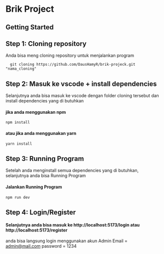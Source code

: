 # Brik Project
## Getting Started
## Step 1: Cloning repository
Anda bisa meng cloning repository untuk menjalankan program

```
  git cloning https://github.com/DausHamyR/brik-projeck.git "nama_cloning"
```

## Step 2: Masuk ke vscode + install dependencies
Selanjutnya anda bisa masuk ke vscode dengan folder cloning tersebut dan install dependencies yang di butuhkan

#### jika anda menggunakan npm
```
npm install
```
#### atau jika anda menggunakan yarn
``` 
yarn install
```

## Step 3: Running Program
Setelah anda menginstall semua dependencies yang di butuhkan, selanjutnya anda bisa Running Program 
#### Jalankan Running Program
```
npm run dev
```

## Step 4: Login/Register
#### Selanjutnya anda bisa masuk ke http://localhost:5173/login atau http://localhost:5173/register
anda bisa langsung login menggunakan akun Admin
Email = admin@mail.com
password = 1234

